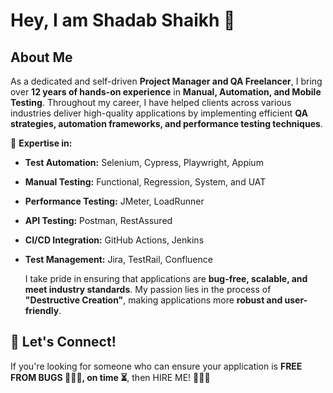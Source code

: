 # Hey, I am Shadab Shaikh 👋

## About Me
As a dedicated and self-driven **Project Manager and QA Freelancer**, I bring over **12 years of hands-on experience** in **Manual, Automation, and Mobile Testing**. Throughout my career, I have helped clients across various industries deliver high-quality applications by implementing efficient **QA strategies, automation frameworks, and performance testing techniques**.

🔹 **Expertise in:**
- **Test Automation:** Selenium, Cypress, Playwright, Appium
- **Manual Testing:** Functional, Regression, System, and UAT
- **Performance Testing:** JMeter, LoadRunner
- **API Testing:** Postman, RestAssured
- **CI/CD Integration:** GitHub Actions, Jenkins
- **Test Management:** Jira, TestRail, Confluence

  I take pride in ensuring that applications are **bug-free, scalable, and meet industry standards**. My passion lies in the process of **"Destructive Creation"**, making applications more **robust and user-friendly**. 

## 🚀 Let's Connect!
If you're looking for someone who can ensure your application is **FREE FROM BUGS 🐛🐛🐛, on time ⏳**, then HIRE ME! 🚀🚀🚀
